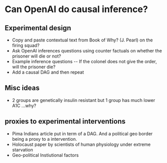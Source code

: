 # Can OpenAI do causal inference?

## Experimental design

- Copy and paste contextual text from Book of Why? (J. Pearl) on the firing squad?
- Ask OpenAI inferences questions using counter factuals on whether the prisoner will die or not?
- Example inference questions
-- If the colonel does not give the order, will the prisoner die?
- Add a causal DAG and then repeat


## Misc ideas

- 2 groups are genetically insulin resistant but 1 group has much lower A1C ...why?

## proxies to experimental interventions

- Pima Indians article put in term of a DAG. And a political geo border being a proxy to a intervention.
- Holocaust paper by scientists of human physiology under extreme starvation
- Geo-political Instiutional factors


